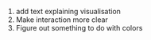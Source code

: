 1. add text explaining visualisation
2. Make interaction more clear
3. Figure out something to do with colors